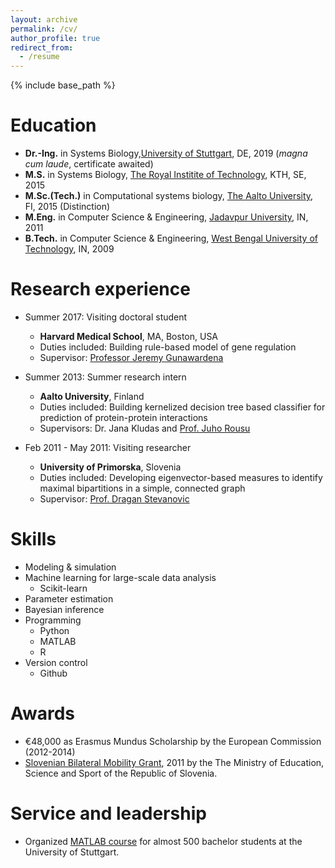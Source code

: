 ```yaml
---
layout: archive
permalink: /cv/
author_profile: true
redirect_from:
  - /resume
---
```


{% include base_path %}

Education
======
* **Dr.-Ing.** in Systems Biology,[University of Stuttgart](https://www.uni-stuttgart.de/), DE, 2019 (*magna cum laude*, certificate awaited)
* **M.S.** in Systems Biology, [The Royal Institite of Technology](https://www.kth.se/en), KTH, SE, 2015
* **M.Sc.(Tech.)** in Computational systems biology, [The Aalto University](https://www.aalto.fi/en), FI, 2015 (Distinction)
* **M.Eng.** in Computer Science & Engineering, [Jadavpur University](http://www.jaduniv.edu.in/), IN, 2011
* **B.Tech.** in Computer Science & Engineering, [West Bengal University of Technology](http://www.wbut.ac.in/), IN, 2009

Research experience
======
* Summer 2017: Visiting doctoral student
  * **Harvard Medical School**, MA, Boston, USA
  * Duties included: Building rule-based model of gene regulation
  * Supervisor: [Professor Jeremy Gunawardena](https://sysbio.med.harvard.edu/jeremy-gunawardena)
  
* Summer 2013: Summer research intern
  * **Aalto University**, Finland
  * Duties included: Building kernelized decision tree based classifier for prediction of protein-protein interactions
  * Supervisors: Dr. Jana Kludas and [Prof. Juho Rousu](https://people.aalto.fi/juho.rousu)
  
* Feb 2011 - May 2011: Visiting researcher
  * **University of Primorska**, Slovenia
  * Duties included: Developing eigenvector-based measures to identify maximal bipartitions in a simple, connected graph
  * Supervisor: [Prof. Dragan Stevanovic](https://scholar.google.com/citations?user=anUsKOoAAAAJ&hl=en)
  
Skills
======
* Modeling & simulation
* Machine learning for large-scale data analysis 
  * Scikit-learn
* Parameter estimation
* Bayesian inference
* Programming
  * Python
  * MATLAB
  * R
* Version control
  * Github
  
Awards
======
* &euro;48,000 as Erasmus Mundus Scholarship by the European Commission (2012-2014)
* [Slovenian Bilateral Mobility Grant](https://eng.cmepius.si/students/bilateral-scholarships/), 2011 by the The Ministry of   Education, Science and Sport of the Republic of Slovenia.
  
Service and leadership
======
* Organized [MATLAB course](https://www.ist.uni-stuttgart.de/de/lehre/lehrveranstaltungen/2018ws/matlab/) for almost 500 bachelor students at the University of Stuttgart.
